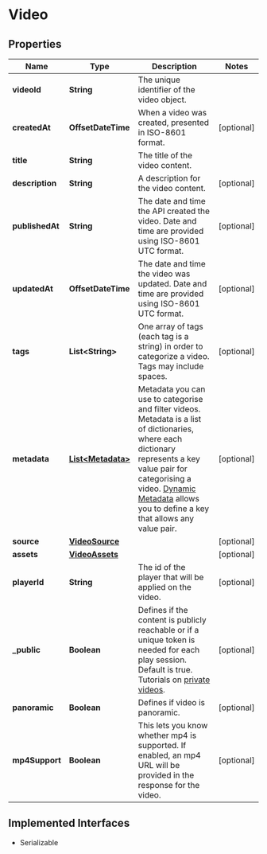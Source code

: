 

# Video

## Properties

Name | Type | Description | Notes
------------ | ------------- | ------------- | -------------
**videoId** | **String** | The unique identifier of the video object. | 
**createdAt** | **OffsetDateTime** | When a video was created, presented in ISO-8601 format. |  [optional]
**title** | **String** | The title of the video content.  | 
**description** | **String** | A description for the video content.  |  [optional]
**publishedAt** | **String** | The date and time the API created the video. Date and time are provided using ISO-8601 UTC format. |  [optional]
**updatedAt** | **OffsetDateTime** | The date and time the video was updated. Date and time are provided using ISO-8601 UTC format. |  [optional]
**tags** | **List&lt;String&gt;** | One array of tags (each tag is a string) in order to categorize a video. Tags may include spaces.   |  [optional]
**metadata** | [**List&lt;Metadata&gt;**](Metadata.md) | Metadata you can use to categorise and filter videos. Metadata is a list of dictionaries, where each dictionary represents a key value pair for categorising a video. [Dynamic Metadata](https://api.video/blog/endpoints/dynamic-metadata) allows you to define a key that allows any value pair.  |  [optional]
**source** | [**VideoSource**](VideoSource.md) |  |  [optional]
**assets** | [**VideoAssets**](VideoAssets.md) |  |  [optional]
**playerId** | **String** | The id of the player that will be applied on the video.  |  [optional]
**_public** | **Boolean** | Defines if the content is publicly reachable or if a unique token is needed for each play session. Default is true. Tutorials on [private videos](https://api.video/blog/endpoints/private-videos).  |  [optional]
**panoramic** | **Boolean** | Defines if video is panoramic.  |  [optional]
**mp4Support** | **Boolean** | This lets you know whether mp4 is supported. If enabled, an mp4 URL will be provided in the response for the video.  |  [optional]


## Implemented Interfaces

* Serializable


